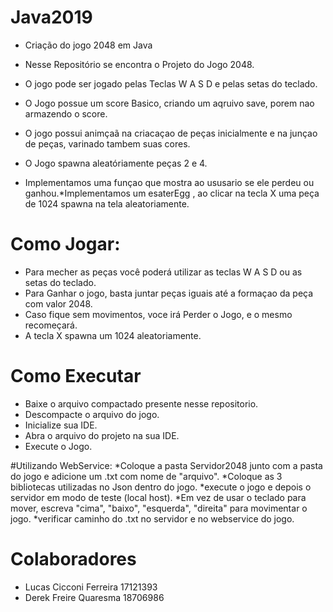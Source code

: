 # Java2019
* Criação do jogo 2048 em Java

* Nesse Repositório se encontra o Projeto do Jogo 2048.
* O jogo pode ser jogado pelas Teclas W A S D  e pelas setas do teclado.
* O Jogo possue um score Basico, criando um aqruivo save, porem nao armazendo o score.
* O jogo possui animçaã na criacaçao de peças inicialmente e na junçao de peças, varinado tambem suas cores.
* O Jogo spawna aleatóriamente peças 2 e 4.
* Implementamos uma funçao que mostra ao ususario se ele perdeu ou ganhou.*Implementamos um esaterEgg , ao clicar na tecla X uma peça de 1024 spawna na tela aleatoriamente.

# Como Jogar:

* Para mecher as peças você poderá utilizar as teclas W A S D ou as setas do teclado.
* Para Ganhar o jogo, basta juntar peças iguais até a formaçao da peça com valor 2048.
* Caso fique sem movimentos, voce irá Perder o Jogo, e o mesmo recomeçará.
* A tecla X spawna um 1024 aleatoriamente.

# Como Executar
* Baixe o arquivo compactado presente nesse repositorio.
* Descompacte o arquivo do jogo.
* Inicialize sua IDE.
* Abra o arquivo do projeto na sua IDE.
* Execute o Jogo.

#Utilizando WebService:
*Coloque a pasta Servidor2048 junto com a pasta do jogo e adicione um .txt com nome de "arquivo".
*Coloque as 3 bibliotecas utilizadas no Json dentro do jogo.
*execute o jogo e depois o servidor em modo de teste (local host).
*Em vez de usar o teclado para mover, escreva "cima", "baixo", "esquerda", "direita" para movimentar o jogo.
*verificar caminho do .txt no servidor e no webservice do jogo.

# Colaboradores
* Lucas Cicconi Ferreira  17121393
* Derek Freire Quaresma  18706986
